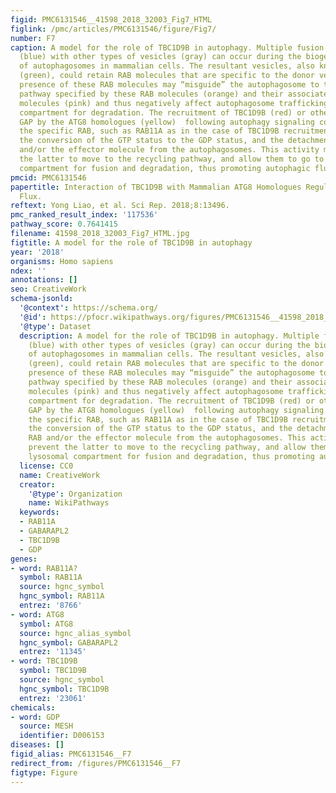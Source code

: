 ```yaml
---
figid: PMC6131546__41598_2018_32003_Fig7_HTML
figlink: /pmc/articles/PMC6131546/figure/Fig7/
number: F7
caption: A model for the role of TBC1D9B in autophagy. Multiple fusion of autophagosomes
  (blue) with other types of vesicles (gray) can occur during the biogenesis/maturation
  of autophagosomes in mammalian cells. The resultant vesicles, also known as amphisomes
  (green), could retain RAB molecules that are specific to the donor vesicles. Continuous
  presence of these RAB molecules may “misguide” the autophagosome to the trafficking
  pathway specified by these RAB molecules (orange) and their associated effector
  molecules (pink) and thus negatively affect autophagosome trafficking to the lysosomal
  compartment for degradation. The recruitment of TBC1D9B (red) or other TBC family
  GAP by the ATG8 homologues (yellow)  following autophagy signaling could inactivate
  the specific RAB, such as RAB11A as in the case of TBC1D9B recruitment, causing
  the conversion of the GTP status to the GDP status, and the detachment of the RAB
  and/or the effector molecule from the autophagosomes. This activity may thus prevent
  the latter to move to the recycling pathway, and allow them to go to the lysosomal
  compartment for fusion and degradation, thus promoting autophagic flux.
pmcid: PMC6131546
papertitle: Interaction of TBC1D9B with Mammalian ATG8 Homologues Regulates Autophagic
  Flux.
reftext: Yong Liao, et al. Sci Rep. 2018;8:13496.
pmc_ranked_result_index: '117536'
pathway_score: 0.7641415
filename: 41598_2018_32003_Fig7_HTML.jpg
figtitle: A model for the role of TBC1D9B in autophagy
year: '2018'
organisms: Homo sapiens
ndex: ''
annotations: []
seo: CreativeWork
schema-jsonld:
  '@context': https://schema.org/
  '@id': https://pfocr.wikipathways.org/figures/PMC6131546__41598_2018_32003_Fig7_HTML.html
  '@type': Dataset
  description: A model for the role of TBC1D9B in autophagy. Multiple fusion of autophagosomes
    (blue) with other types of vesicles (gray) can occur during the biogenesis/maturation
    of autophagosomes in mammalian cells. The resultant vesicles, also known as amphisomes
    (green), could retain RAB molecules that are specific to the donor vesicles. Continuous
    presence of these RAB molecules may “misguide” the autophagosome to the trafficking
    pathway specified by these RAB molecules (orange) and their associated effector
    molecules (pink) and thus negatively affect autophagosome trafficking to the lysosomal
    compartment for degradation. The recruitment of TBC1D9B (red) or other TBC family
    GAP by the ATG8 homologues (yellow)  following autophagy signaling could inactivate
    the specific RAB, such as RAB11A as in the case of TBC1D9B recruitment, causing
    the conversion of the GTP status to the GDP status, and the detachment of the
    RAB and/or the effector molecule from the autophagosomes. This activity may thus
    prevent the latter to move to the recycling pathway, and allow them to go to the
    lysosomal compartment for fusion and degradation, thus promoting autophagic flux.
  license: CC0
  name: CreativeWork
  creator:
    '@type': Organization
    name: WikiPathways
  keywords:
  - RAB11A
  - GABARAPL2
  - TBC1D9B
  - GDP
genes:
- word: RAB11A?
  symbol: RAB11A
  source: hgnc_symbol
  hgnc_symbol: RAB11A
  entrez: '8766'
- word: ATG8
  symbol: ATG8
  source: hgnc_alias_symbol
  hgnc_symbol: GABARAPL2
  entrez: '11345'
- word: TBC1D9B
  symbol: TBC1D9B
  source: hgnc_symbol
  hgnc_symbol: TBC1D9B
  entrez: '23061'
chemicals:
- word: GDP
  source: MESH
  identifier: D006153
diseases: []
figid_alias: PMC6131546__F7
redirect_from: /figures/PMC6131546__F7
figtype: Figure
---
```

